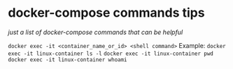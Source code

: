# docker-compose commands tips
_just a list of docker-compose commands that can be helpful_

`docker exec -it <container_name_or_id> <shell command>` 
Example:
`docker exec -it linux-container ls -l`
`docker exec -it linux-container pwd`
`docker exec -it linux-container whoami`

